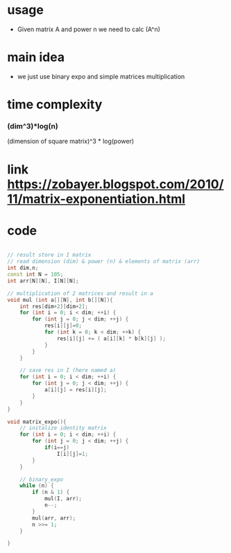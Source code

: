 # usage 

- Given matrix A and power n we need to calc (A^n)

# main idea

- we just use binary expo and simple matrices multiplication

# time complexity
  ###  (dim^3)*log(n)
  (dimension of square matrix)^3  *  log(power)

# link https://zobayer.blogspot.com/2010/11/matrix-exponentiation.html
# code

```cpp

// result store in I matrix
// read dimension (dim) & power (n) & elements of matrix (arr)
int dim,n;
const int N = 105;
int arr[N][N], I[N][N];

// multiplication of 2 matrices and result in a
void mul (int a[][N], int b[][N]){
    int res[dim+2][dim+2];
    for (int i = 0; i < dim; ++i) {
        for (int j = 0; j < dim; ++j) {
            res[i][j]=0;
            for (int k = 0; k < dim; ++k) {
                res[i][j] += ( a[i][k] * b[k][j] );
            }
        }
    }

    // save res in I (here named a)
    for (int i = 0; i < dim; ++i) {
        for (int j = 0; j < dim; ++j) {
            a[i][j] = res[i][j];
        }
    }
}

void matrix_expo(){
    // initalize identity matrix
    for (int i = 0; i < dim; ++i) {
        for (int j = 0; j < dim; ++j) {
            if(i==j)
                I[i][j]=1;
        }
    }

    // binary_expo
    while (n) {
        if (n & 1) {
            mul(I, arr);
            n--;
        }
        mul(arr, arr);
        n >>= 1;
    }

}

```
